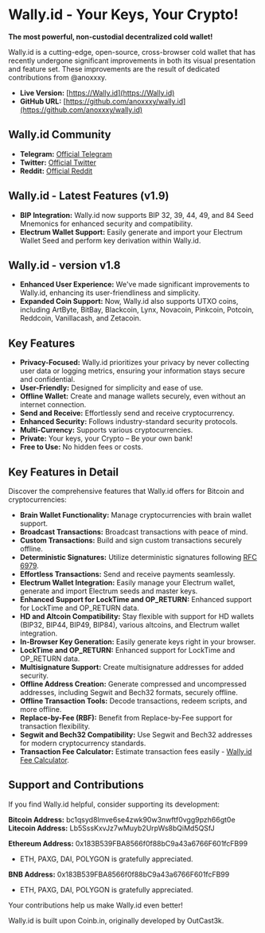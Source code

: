 # Wally.id - Your Keys, Your Crypto!


**The most powerful, non-custodial decentralized cold wallet!**

Wally.id is a cutting-edge, open-source, cross-browser cold wallet that has recently undergone significant improvements in both its visual presentation and feature set. 
These improvements are the result of dedicated contributions from @anoxxxy.


- **Live Version:** [https://Wally.id](https://Wally.id)
- **GitHub URL:** [https://github.com/anoxxxy/wally.id](https://github.com/anoxxxy/wally.id)

## Wally.id Community

- **Telegram:** [Official Telegram](https://t.me/wallyid)
- **Twitter:** [Official Twitter](https://twitter.com/WallyIDOfficial)
- **Reddit:** [Official Reddit](https://www.reddit.com/r/wallyid/)


## Wally.id - Latest Features (v1.9)

- **BIP Integration:** Wally.id now supports BIP 32, 39, 44, 49, and 84 Seed Mnemonics for enhanced security and compatibility.
- **Electrum Wallet Support:** Easily generate and import your Electrum Wallet Seed and perform key derivation within Wally.id.

## Wally.id - version v1.8

- **Enhanced User Experience:** We've made significant improvements to Wally.id, enhancing its user-friendliness and simplicity.
- **Expanded Coin Support:** Now, Wally.id also supports UTXO coins, including ArtByte, BitBay, Blackcoin, Lynx, Novacoin, Pinkcoin, Potcoin, Reddcoin, Vanillacash, and Zetacoin.


## Key Features

- **Privacy-Focused:** Wally.id prioritizes your privacy by never collecting user data or logging metrics, ensuring your information stays secure and confidential.
- **User-Friendly:** Designed for simplicity and ease of use.
- **Offline Wallet:** Create and manage wallets securely, even without an internet connection.
- **Send and Receive:** Effortlessly send and receive cryptocurrency.
- **Enhanced Security:** Follows industry-standard security protocols.
- **Multi-Currency:** Supports various cryptocurrencies.
- **Private:** Your keys, your Crypto – Be your own bank!
- **Free to Use:** No hidden fees or costs.

## Key Features in Detail

Discover the comprehensive features that Wally.id offers for Bitcoin and cryptocurrencies:

- **Brain Wallet Functionality:** Manage cryptocurrencies with brain wallet support.
- **Broadcast Transactions:** Broadcast transactions with peace of mind.
- **Custom Transactions:** Build and sign custom transactions securely offline.
- **Deterministic Signatures:** Utilize deterministic signatures following [RFC 6979](https://tools.ietf.org/html/rfc6979#section-3.2).
- **Effortless Transactions:** Send and receive payments seamlessly.
- **Electrum Wallet Integration:** Easily manage your Electrum wallet, generate and import Electrum seeds and master keys.
- **Enhanced Support for LockTime and OP_RETURN:** Enhanced support for LockTime and OP_RETURN data.
- **HD and Altcoin Compatibility:** Stay flexible with support for HD wallets (BIP32, BIP44, BIP49, BIP84), various altcoins, and Electrum wallet integration.
- **In-Browser Key Generation:** Easily generate keys right in your browser.
- **LockTime and OP_RETURN:** Enhanced support for LockTime and OP_RETURN data.
- **Multisignature Support:** Create multisignature addresses for added security.
- **Offline Address Creation:** Generate compressed and uncompressed addresses, including Segwit and Bech32 formats, securely offline.
- **Offline Transaction Tools:** Decode transactions, redeem scripts, and more offline.
- **Replace-by-Fee (RBF):** Benefit from Replace-by-Fee support for transaction flexibility.
- **Segwit and Bech32 Compatibility:** Use Segwit and Bech32 addresses for modern cryptocurrency standards.
- **Transaction Fee Calculator:** Estimate transaction fees easily - [Wally.id Fee Calculator](https://Wally.id/#fees).


## Support and Contributions

If you find Wally.id helpful, consider supporting its development:

**Bitcoin Address:** bc1qsyd8lmve6se4zwk90w3nwftf0vgg9pzh66gt0e
**Litecoin Address:** Lb5SssKxvJz7wMuyb2UrpWs8bQiMd5QSfJ


**Ethereum Address:** 0x183B539FBA8566f0f88bC9a43a6766F601fcFB99
- ETH, PAXG, DAI, POLYGON  is gratefully appreciated.

**BNB Address:** 0x183B539FBA8566f0f88bC9a43a6766F601fcFB99
- ETH, PAXG, DAI, POLYGON is gratefully appreciated.

Your contributions help us make Wally.id even better!


Wally.id is built upon Coinb.in, originally developed by OutCast3k.
